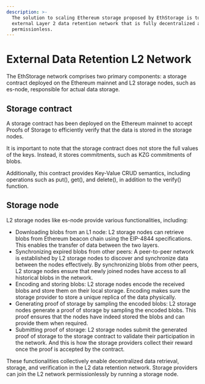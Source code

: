 ```yaml
---
description: >-
  The solution to scaling Ethereum storage proposed by EthStorage is to build an
  external Layer 2 data retention network that is fully decentralized and
  permissionless.
---
```


# External Data Retention L2 Network

The EthStorage network comprises two primary components: a storage contract deployed on the Ethereum mainnet and L2 storage nodes, such as es-node, responsible for actual data storage.

## Storage contract

A storage contract has been deployed on the Ethereum mainnet to accept Proofs of Storage to efficiently verify that the data is stored in the storage nodes.

It is important to note that the storage contract does not store the full values of the keys. Instead, it stores commitments, such as KZG commitments of blobs.

Additionally, this contract provides Key-Value CRUD semantics, including operations such as put(), get(), and delete(), in addition to the verify() function.

## Storage node

L2 storage nodes like es-node provide various functionalities, including:

* Downloading blobs from an L1 node: L2 storage nodes can retrieve blobs from Ethereum beacon chain using the EIP-4844 specifications. This enables the transfer of data between the two layers.
* Synchronizing expired blobs from other peers: A peer-to-peer network is established by L2 storage nodes to discover and synchronize data between the nodes effectively. By synchronizing blobs from other peers, L2 storage nodes ensure that newly joined nodes have access to all historical blobs in the network.
* Encoding and storing blobs: L2 storage nodes encode the received blobs and store them on their local storage. Encoding makes sure the storage provider to store a unique replica of the data physically.
* Generating proof of storage by sampling the encoded blobs: L2 storage nodes generate a proof of storage by sampling the encoded blobs. This proof ensures that the nodes have indeed stored the blobs and can provide them when required.
* Submitting proof of storage: L2 storage nodes submit the generated proof of storage to the storage contract to validate their participation in the network. And this is how the storage providers collect their reward once the proof is accepted by the contract.

These functionalities collectively enable decentralized data retrieval, storage, and verification in the L2 data retention network. Storage providers can join the L2 network permissionlessly by running a storage node.
